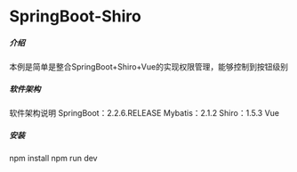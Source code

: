 # SpringBoot-Shiro
##### 介绍
本例是简单是整合SpringBoot+Shiro+Vue的实现权限管理，能够控制到按钮级别

##### 软件架构

软件架构说明
SpringBoot：2.2.6.RELEASE
Mybatis：2.1.2
Shiro：1.5.3
Vue
 ##### 安装
 npm install
 npm run dev
